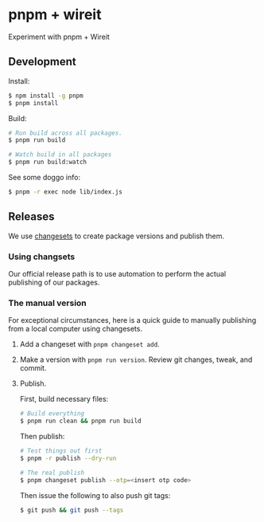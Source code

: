 pnpm + wireit
=============

Experiment with pnpm + Wireit

## Development

Install:

```sh
$ npm install -g pnpm
$ pnpm install
```

Build:

```sh
# Run build across all packages.
$ pnpm run build

# Watch build in all packages
$ pnpm run build:watch
```

See some doggo info:

```sh
$ pnpm -r exec node lib/index.js
```

## Releases

We use [changesets](https://github.com/changesets/changesets) to create package versions and publish them.

### Using changsets

Our official release path is to use automation to perform the actual publishing of our packages.

<!--
TODO: WRITE THIS SECTION

### Add a changeset

When you would like to add a changeset (which creates a file indicating the type of change), in your branch/PR issue this command:

```sh
$ pnpm changeset add
```

to produce an interactive menu. Navigate the packages with arrow keys and hit `<space>` to select 1+ packages. Hit `<return>` when done. Select semver versions for packages and add appropriate messages. From there, you'll get a summary to approve. After this, you'll see a new uncommitted file in `.changesets` like:

```sh
$ git status
# ....
Untracked files:
  (use "git add <file>..." to include in what will be committed)
	.changeset/flimsy-pandas-marry.md
```

Review the file, make any necessary adjustments, and commit it to source. When we eventually do a package release, the changeset notes and version will be incorporated!

### Make a version

_CI Note_: Our process is to batch up appropriate changes and then do these steps in a dedicated version branch / pull request.

When all of the changes and changesets are ready for a new version, issue the following wrapper command:

```sh
$ pnpm run version
```

which should bump versions and write workspace CHANGELOG.md files. Review the git changes, adjust anything amiss, and commit to git source.

-->

### The manual version

For exceptional circumstances, here is a quick guide to manually publishing from a local computer using changesets.

1. Add a changeset with `pnpm changeset add`.
2. Make a version with `pnpm run version`. Review git changes, tweak, and commit.
3. Publish.

    First, build necessary files:

    ```sh
    # Build everything
    $ pnpm run clean && pnpm run build
    ```

    Then publish:

    ```sh
    # Test things out first
    $ pnpm -r publish --dry-run

    # The real publish
    $ pnpm changeset publish --otp=<insert otp code>
    ```

    Then issue the following to also push git tags:

    ```sh
    $ git push && git push --tags
    ```
